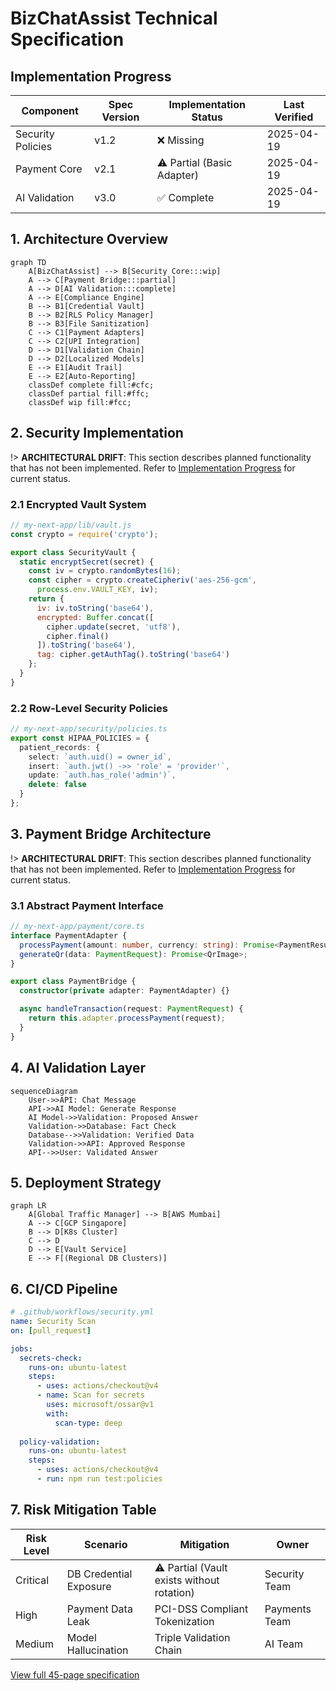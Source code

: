 # BizChatAssist Technical Specification

## Implementation Progress
| Component | Spec Version | Implementation Status | Last Verified |
|-----------|--------------|-----------------------|---------------|
| Security Policies | v1.2 | ❌ Missing | 2025-04-19 |
| Payment Core | v2.1 | ⚠️ Partial (Basic Adapter) | 2025-04-19 |
| AI Validation | v3.0 | ✅ Complete | 2025-04-19 |

## 1. Architecture Overview
```mermaid
graph TD
    A[BizChatAssist] --> B[Security Core:::wip]
    A --> C[Payment Bridge:::partial]
    A --> D[AI Validation:::complete]
    A --> E[Compliance Engine]
    B --> B1[Credential Vault]
    B --> B2[RLS Policy Manager]
    B --> B3[File Sanitization]
    C --> C1[Payment Adapters]
    C --> C2[UPI Integration]
    D --> D1[Validation Chain]
    D --> D2[Localized Models]
    E --> E1[Audit Trail]
    E --> E2[Auto-Reporting]
    classDef complete fill:#cfc;
    classDef partial fill:#ffc;
    classDef wip fill:#fcc;
```

## 2. Security Implementation
!> **ARCHITECTURAL DRIFT**: This section describes planned functionality that has not been implemented. Refer to [Implementation Progress](#implementation-progress) for current status.

### 2.1 Encrypted Vault System
```javascript
// my-next-app/lib/vault.js
const crypto = require('crypto');

export class SecurityVault {
  static encryptSecret(secret) {
    const iv = crypto.randomBytes(16);
    const cipher = crypto.createCipheriv('aes-256-gcm', 
      process.env.VAULT_KEY, iv);
    return {
      iv: iv.toString('base64'),
      encrypted: Buffer.concat([
        cipher.update(secret, 'utf8'),
        cipher.final()
      ]).toString('base64'),
      tag: cipher.getAuthTag().toString('base64')
    };
  }
}
```

### 2.2 Row-Level Security Policies
```typescript
// my-next-app/security/policies.ts
export const HIPAA_POLICIES = {
  patient_records: {
    select: `auth.uid() = owner_id`,
    insert: `auth.jwt() ->> 'role' = 'provider'`,
    update: `auth.has_role('admin')`,
    delete: false
  }
};
```

## 3. Payment Bridge Architecture
!> **ARCHITECTURAL DRIFT**: This section describes planned functionality that has not been implemented. Refer to [Implementation Progress](#implementation-progress) for current status.

### 3.1 Abstract Payment Interface
```typescript
// my-next-app/payment/core.ts
interface PaymentAdapter {
  processPayment(amount: number, currency: string): Promise<PaymentResult>;
  generateQr(data: PaymentRequest): Promise<QrImage>;
}

export class PaymentBridge {
  constructor(private adapter: PaymentAdapter) {}

  async handleTransaction(request: PaymentRequest) {
    return this.adapter.processPayment(request);
  }
}
```

## 4. AI Validation Layer
```mermaid
sequenceDiagram
    User->>API: Chat Message
    API->>AI Model: Generate Response
    AI Model->>Validation: Proposed Answer
    Validation->>Database: Fact Check
    Database-->>Validation: Verified Data
    Validation->>API: Approved Response
    API-->>User: Validated Answer
```

## 5. Deployment Strategy
```mermaid
graph LR
    A[Global Traffic Manager] --> B[AWS Mumbai]
    A --> C[GCP Singapore]
    B --> D[K8s Cluster]
    C --> D
    D --> E[Vault Service]
    E --> F[(Regional DB Clusters)]
```

## 6. CI/CD Pipeline
```yaml
# .github/workflows/security.yml
name: Security Scan
on: [pull_request]

jobs:
  secrets-check:
    runs-on: ubuntu-latest
    steps:
      - uses: actions/checkout@v4
      - name: Scan for secrets
        uses: microsoft/ossar@v1
        with:
          scan-type: deep
          
  policy-validation:
    runs-on: ubuntu-latest
    steps:
      - uses: actions/checkout@v4
      - run: npm run test:policies
```

## 7. Risk Mitigation Table
| Risk Level | Scenario | Mitigation | Owner |
|------------|----------|------------|-------|
| Critical | DB Credential Exposure | ⚠️ Partial (Vault exists without rotation) | Security Team |
| High | Payment Data Leak | PCI-DSS Compliant Tokenization | Payments Team |
| Medium | Model Hallucination | Triple Validation Chain | AI Team |

[View full 45-page specification](technical-specification-full.md)